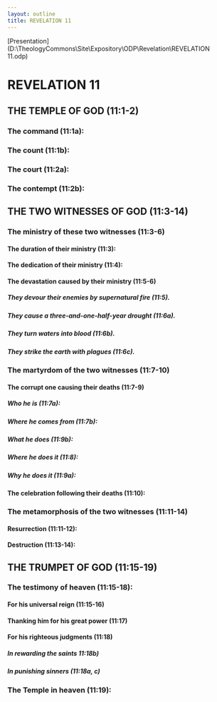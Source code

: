 ```yaml
---
layout: outline
title: REVELATION 11
---
```

[Presentation](D:\TheologyCommons\Site\Expository\ODP\Revelation\REVELATION 11.odp)
# REVELATION 11
## THE TEMPLE OF GOD (11:1-2) 
###  The command (11:1a): 
###  The count (11:1b): 
###  The court (11:2a): 
###  The contempt (11:2b): 
## THE TWO WITNESSES OF GOD (11:3-14) 
###  The ministry of these two witnesses (11:3-6) 
####  The duration of their ministry (11:3): 
####  The dedication of their ministry (11:4): 
####  The devastation caused by their ministry (11:5-6) 
#####  They devour their enemies by supernatural fire (11:5). 
#####  They cause a three-and-one-half-year drought (11:6a). 
#####  They turn waters into blood (11:6b). 
#####  They strike the earth with plagues (11:6c). 
###  The martyrdom of the two witnesses (11:7-10) 
####  The corrupt one causing their deaths (11:7-9) 
#####  Who he is (11:7a): 
#####  Where he comes from (11:7b): 
#####  What he does (11:9b): 
#####  Where he does it (11:8): 
#####  Why he does it (11:9a): 
####  The celebration following their deaths (11:10): 
###  The metamorphosis of the two witnesses (11:11-14) 
####  Resurrection (11:11-12): 
####  Destruction (11:13-14): 
## THE TRUMPET OF GOD (11:15-19) 
###  The testimony of heaven (11:15-18): 
####  For his universal reign (11:15-16) 
####  Thanking him for his great power (11:17) 
####  For his righteous judgments (11:18) 
#####  In rewarding the saints 11:18b) 
#####  In punishing sinners (11:18a, c) 
###  The Temple in heaven (11:19): 
